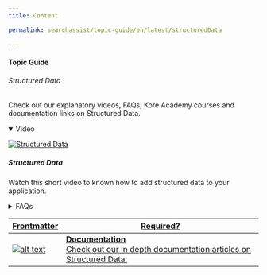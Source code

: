 ```yaml
---
title: Content

permalink: searchassist/topic-guide/en/latest/structuredData

---
```

#### Topic Guide
###### Structured Data

  Check out our explanatory videos, FAQs, Kore Academy courses and documentation links on Structured Data.

<details class="introduction-video" open>
  <summary>Video
  </summary>
   
   [![Structured Data](images/VideoCoverImage.png)](https://player.vimeo.com/video/751565088?h=1a7375cec5&badge=0&autopause=0&player_id=0&app_id=58479/embed)

  ##### Structured Data 
  Watch this short video to known how to add structured data to your application.

</details>

<details>
  <summary>FAQs
  </summary>

  <a class="doc-link" target="_blank" href="https://docs.kore.ai/searchassist/concepts/managing-content/adding-structured-data/">
 
  How to import structured data from a CSV or JSON file?

</a>

 <a class="doc-link" target="_blank" href="https://docs.kore.ai/searchassist/concepts/managing-content/adding-structured-data/#Manually_Adding_Structured_Data">
 
  How to add Structured data manually?

</a>
 

</details>


<a class="doc-link" target="_blank" href="https://docs.kore.ai/searchassist/concepts/managing-content/adding-structured-data/#Manually_Adding_Structured_Data">
 

| Frontmatter | Required? |
|-------------|-------------|
| ![alt text](images/docIcon.svg "Title") | **Documentation**  <br /> Check out our in depth documentation articles on Structured Data. | 


</a>
